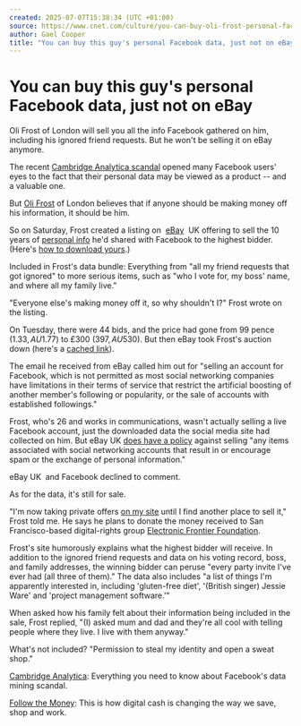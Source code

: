 ```yaml
---
created: 2025-07-07T15:38:34 (UTC +01:00)
source: https://www.cnet.com/culture/you-can-buy-oli-frost-personal-facebook-data-just-not-on-ebay/
author: Gael Cooper
title: "You can buy this guy's personal Facebook data, just not on eBay"
---
```


# You can buy this guy's personal Facebook data, just not on eBay

Oli Frost of London will sell you all the info Facebook gathered on him, including his ignored friend requests. But he won't be selling it on eBay anymore.

The recent [Cambridge Analytica scandal](https://www.cnet.com/news/politics/facebook-cambridge-analytica-data-mining-and-trump-what-you-need-to-know/) opened many Facebook users' eyes to the fact that their personal data may be viewed as a product -- and a valuable one.

But [Oli Frost](http://olifro.st/) of London believes that if anyone should be making money off his information, it should be him.

So on Saturday, Frost created a listing on  [eBay](https://www.cnet.com/tags/ebay/)  UK offering to sell the 10 years of [personal info](https://www.techrepublic.com/article/facebook-data-privacy-scandal-a-cheat-sheet/) he'd shared with Facebook to the highest bidder. (Here's [how to download yours](https://www.cnet.com/tech/mobile/quitting-facebook-download-your-data-before-you-go/).) 

Included in Frost's data bundle: Everything from "all my friend requests that got ignored" to more serious items, such as "who I vote for, my boss' name, and where all my family live."

"Everyone else's making money off it, so why shouldn't I?" Frost wrote on the listing.

On Tuesday, there were 44 bids, and the price had gone from 99 pence ($1.33, AU$1.77) to £300 ($397, AU$530). But then eBay took Frost's auction down (here's a [cached link](https://webcache.googleusercontent.com/search?q=cache:BN1pTzqUJiwJ:https://www.ebay.co.uk/itm/All-my-personal-Facebook-data-/273239941454+&cd=6&hl=en&ct=clnk&gl=uk)).

The email he received from eBay called him out for "selling an account for Facebook, which is not permitted as most social networking companies have limitations in their terms of service that restrict the artificial boosting of another member's following or popularity, or the sale of accounts with established followings."

Frost, who's 26 and works in communications, wasn't actually selling a live Facebook account, just the downloaded data the social media site had collected on him. But eBay UK [does have a policy](https://pages.ebay.co.uk/help/policies/maillists.html) against selling "any items associated with social networking accounts that result in or encourage spam or the exchange of personal information."

eBay UK  and Facebook declined to comment.

As for the data, it's still for sale. 

"I'm now taking private offers [on my site](http://olifro.st/blog/data-on-ebay/) until I find another place to sell it," Frost told me. He says he plans to donate the money received to San Francisco-based digital-rights group [Electronic Frontier Foundation](https://www.eff.org/).  

Frost's site humorously explains what the highest bidder will receive. In addition to the ignored friend requests and data on his voting record, boss, and family addresses, the winning bidder can peruse "every party invite I've ever had (all three of them)." The data also includes "a list of things I'm apparently interested in, including 'gluten-free diet', '(British singer) Jessie Ware' and 'project management software.'" 

When asked how his family felt about their information being included in the sale, Frost replied, "(I) asked mum and dad and they're all cool with telling people where they live. I live with them anyway."

What's not included? "Permission to steal my identity and open a sweat shop."

[Cambridge Analytica](https://www.cnet.com/news/facebook-cambridge-analytica-data-mining-and-trump-what-you-need-to-know/): Everything you need to know about Facebook's data mining scandal.

[Follow the Money](https://www.cnet.com/follow-the-money/): This is how digital cash is changing the way we save, shop and work.
